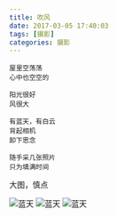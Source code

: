```yaml
---
title: 吹风
date: 2017-03-05 17:40:03
tags: [摄影]
categories: 摄影
---
```


    屋里空荡荡
    心中也空空的

    阳光很好
    风很大

    有蓝天，有白云
    背起相机
    卸下思念

    随手采几张照片
    只为填满时间

大图，慎点
<!-- more -->
![蓝天](http://om49hkcv7.bkt.clouddn.com/img/20170305/IMG_9195.JPG)
![蓝天](http://om49hkcv7.bkt.clouddn.com/img/20170305/IMG_9201.JPG)
![蓝天](http://om49hkcv7.bkt.clouddn.com/img/20170305/IMG_9209.JPG)
